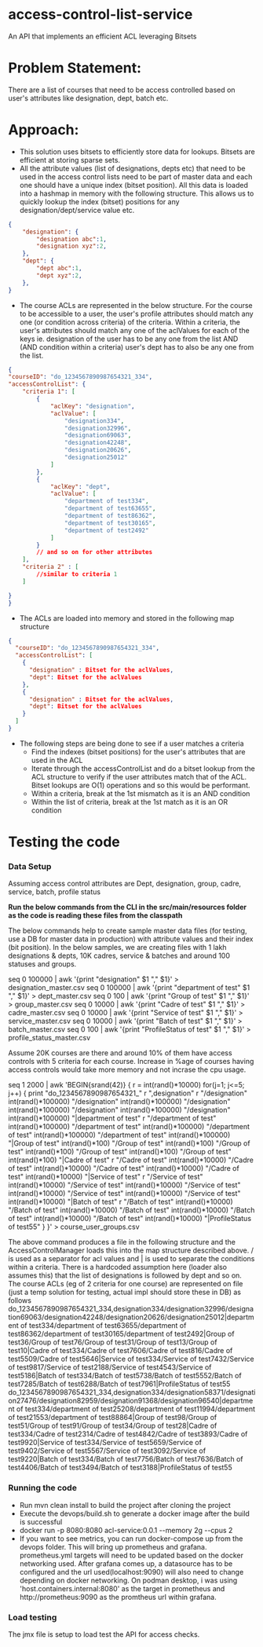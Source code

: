 # access-control-list-service
An API that implements an efficient ACL leveraging Bitsets

# **Problem Statement:**
There are a list of courses that need to be access controlled based on user's attributes like designation, dept, batch etc.

# **Approach:**
* This solution uses bitsets to efficiently store data for lookups. Bitsets are efficient at storing sparse sets.
* All the attribute values (list of designations, depts etc) that need to be used in the access control lists need to be part of master data and each one should have a unique index (bitset position). All this data is loaded into a hashmap in memory with the following structure. This allows us to quickly lookup the index (bitset) positions for any designation/dept/service value etc.
```json
{
    "designation": {
        "designation abc":1,
        "designation xyz":2,
    },
    "dept": {
        "dept abc":1,
        "dept xyz":2,
    },
}
```

* The course ACLs are represented in the below structure. For the course to be accessible to a user, the user's profile attributes should match any one (or condition across criteria) of the criteria. Within a criteria, the user's attributes should match any one of the aclValues for each of the keys ie. designation of the user has to be any one from the list AND (AND condition within a criteria) user's dept has to also be any one from the list.

```json
{
"courseID": "do_1234567890987654321_334",
"accessControlList": {
    "criteria 1": [
        {
            "aclKey": "designation",
            "aclValue": [
                "designation334",
                "designation32996",
                "designation69063",
                "designation42248",
                "designation20626",
                "designation25012"
            ]
        },
        {
            "aclKey": "dept",
            "aclValue": [
                "department of test334",
                "department of test63655",
                "department of test86362",
                "department of test30165",
                "department of test2492"
            ]
        }
        // and so on for other attributes
    ],
    "criteria 2" : [
        //similar to criteria 1
    ]

}
}
```
* The ACLs are loaded into memory and stored in the following map structure

```json
{
  "courseID": "do_1234567890987654321_334",
  "accessControlList": [
    {
      "designation" : Bitset for the aclValues,
      "dept": Bitset for the aclValues
    },
    {
      "designation" : Bitset for the aclValues,
      "dept": Bitset for the aclValues
    }
  ]
}
```

* The following steps are being done to see if a user matches a criteria
    * Find the indexes (bitset positions) for the user's attributes that are used in the ACL
    * Iterate through the accessControlList and do a bitset lookup from the ACL structure to verify if the user attributes match that of the ACL. Bitset lookups are O(1) operations and so this would be performant.
    * Within a criteria, break at the 1st mismatch as it is an AND condition
    * Within the list of criteria, break at the 1st match as it is an OR condition


# **Testing the code**

### Data Setup

Assuming access control attributes are Dept, designation, group, cadre, service, batch, profile status

**Run the below commands from the CLI in the src/main/resources folder as the code is reading these files from the classpath**

The below commands help to create sample master data files (for testing, use a DB for master data in production) with attribute values and their index (bit position). In the below samples, we are creating files with 1 lakh designations & depts, 10K cadres, service & batches and around 100 statuses and groups.

seq 0 100000 | awk '{print "designation" $1 "," $1}' > designation_master.csv
seq 0 100000 | awk '{print "department of test" $1 "," $1}' > dept_master.csv
seq 0 100 | awk '{print "Group of test" $1 "," $1}' > group_master.csv
seq 0 10000 | awk '{print "Cadre of test" $1 "," $1}' > cadre_master.csv
seq 0 10000 | awk '{print "Service of test" $1 "," $1}' > service_master.csv
seq 0 10000 | awk '{print "Batch of test" $1 "," $1}' > batch_master.csv
seq 0 100 | awk '{print "ProfileStatus of test" $1 "," $1}' > profile_status_master.csv

Assume 20K courses are there and around 10% of them have access controls with 5 criteria for each course. Increase in %age of courses having access controls would take more memory and not incrase the cpu usage.

seq 1 2000 | awk 'BEGIN{srand(42)} {
r = int(rand()*10000)
for(j=1; j<=5; j++) {
print "do_1234567890987654321_" r ",designation" r "/designation" int(rand()*100000) "/designation" int(rand()*100000) "/designation" int(rand()*100000) "/designation" int(rand()*100000) "/designation" int(rand()*100000) "|department of test" r "/department of test" int(rand()*100000) "/department of test" int(rand()*100000) "/department of test" int(rand()*100000) "/department of test" int(rand()*100000) "|Group of test" int(rand()*100) "/Group of test" int(rand()*100) "/Group of test" int(rand()*100) "/Group of test" int(rand()*100) "/Group of test" int(rand()*100) "|Cadre of test" r "/Cadre of test" int(rand()*10000) "/Cadre of test" int(rand()*10000) "/Cadre of test" int(rand()*10000) "/Cadre of test" int(rand()*10000) "|Service of test" r "/Service of test" int(rand()*10000) "/Service of test" int(rand()*10000) "/Service of test" int(rand()*10000) "/Service of test" int(rand()*10000) "/Service of test" int(rand()*10000) "|Batch of test" r "/Batch of test" int(rand()*10000) "/Batch of test" int(rand()*10000) "/Batch of test" int(rand()*10000) "/Batch of test" int(rand()*10000) "/Batch of test" int(rand()*10000) "|ProfileStatus of test55"
}
}' > course_user_groups.csv

The above command produces a file in the following structure and the AccessControlManager loads this into the map structure described above. / is used as a separator for acl values and | is used to separate the conditions within a criteria. There is a hardcoded assumption here (loader also assumes this) that the list of designations is followed by dept and so on.
The course ACLs (eg of 2 criteria for one course) are represented on file (just a temp solution for testing, actual impl should store these in DB) as follows
do_1234567890987654321_334,designation334/designation32996/designation69063/designation42248/designation20626/designation25012|department of test334/department of test63655/department of test86362/department of test30165/department of test2492|Group of test36/Group of test76/Group of test31/Group of test13/Group of test10|Cadre of test334/Cadre of test7606/Cadre of test816/Cadre of test5509/Cadre of test5646|Service of test334/Service of test7432/Service of test9817/Service of test2188/Service of test4543/Service of test5186|Batch of test334/Batch of test5738/Batch of test5552/Batch of test7285/Batch of test6288/Batch of test7961|ProfileStatus of test55
do_1234567890987654321_334,designation334/designation58371/designation27476/designation82959/designation91368/designation96540|department of test334/department of test25208/department of test11994/department of test21553/department of test88864|Group of test98/Group of test51/Group of test91/Group of test34/Group of test28|Cadre of test334/Cadre of test2314/Cadre of test4842/Cadre of test3893/Cadre of test9920|Service of test334/Service of test5659/Service of test9402/Service of test5567/Service of test3092/Service of test9220|Batch of test334/Batch of test7756/Batch of test7636/Batch of test4406/Batch of test3494/Batch of test3188|ProfileStatus of test55

### Running the code
* Run mvn clean install to build the project after cloning the project
* Execute the devops/build.sh to generate a docker image after the build is successful
* docker run -p 8080:8080 acl-service:0.0.1 --memory 2g --cpus 2
* If you want to see metrics, you can run docker-compose up from the devops folder. This will bring up prometheus and grafana. prometheus.yml targets will need to be updated based on the docker networking used. After grafana comes up, a datasource has to be configured and the url used(localhost:9090) will also need to change depending on docker networking. On podman desktop, i was using 'host.containers.internal:8080' as the target in prometheus and http://prometheus:9090 as the promtheus url within grafana.

### Load testing
The jmx file is setup to load test the API for access checks.